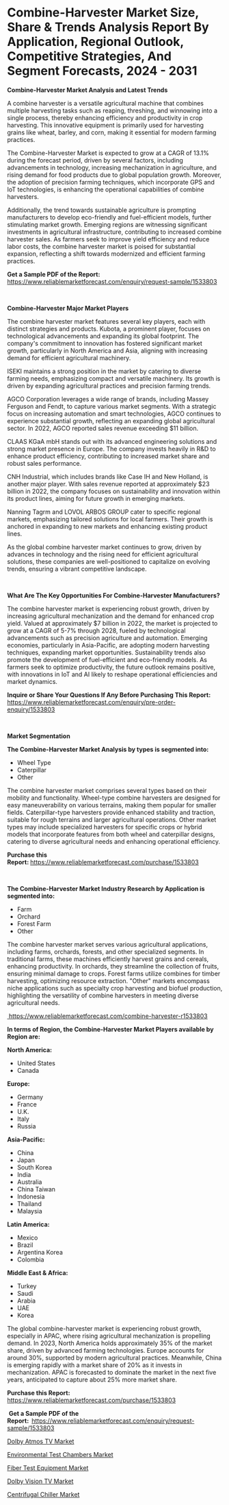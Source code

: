 <p><h1>Combine-Harvester Market Size, Share & Trends Analysis Report By Application, Regional Outlook, Competitive Strategies, And Segment Forecasts, 2024 - 2031</h1></p><p><strong>Combine-Harvester Market Analysis and Latest Trends</strong></p>
<p><p>A combine harvester is a versatile agricultural machine that combines multiple harvesting tasks such as reaping, threshing, and winnowing into a single process, thereby enhancing efficiency and productivity in crop harvesting. This innovative equipment is primarily used for harvesting grains like wheat, barley, and corn, making it essential for modern farming practices.</p><p>The Combine-Harvester Market is expected to grow at a CAGR of 13.1% during the forecast period, driven by several factors, including advancements in technology, increasing mechanization in agriculture, and rising demand for food products due to global population growth. Moreover, the adoption of precision farming techniques, which incorporate GPS and IoT technologies, is enhancing the operational capabilities of combine harvesters.</p><p>Additionally, the trend towards sustainable agriculture is prompting manufacturers to develop eco-friendly and fuel-efficient models, further stimulating market growth. Emerging regions are witnessing significant investments in agricultural infrastructure, contributing to increased combine harvester sales. As farmers seek to improve yield efficiency and reduce labor costs, the combine harvester market is poised for substantial expansion, reflecting a shift towards modernized and efficient farming practices.</p></p>
<p><strong>Get a Sample PDF of the Report:&nbsp;</strong> <a href="https://www.reliablemarketforecast.com/enquiry/request-sample/1533803?utm_campaign=1121&utm_medium=2&utm_source=Github&utm_content=ia&utm_term=29092024&utm_id=combine-harvester">https://www.reliablemarketforecast.com/enquiry/request-sample/1533803</a></p>
<p>&nbsp;</p>
<p><strong>Combine-Harvester Major Market Players</strong></p>
<p><p>The combine harvester market features several key players, each with distinct strategies and products. Kubota, a prominent player, focuses on technological advancements and expanding its global footprint. The company's commitment to innovation has fostered significant market growth, particularly in North America and Asia, aligning with increasing demand for efficient agricultural machinery.</p><p>ISEKI maintains a strong position in the market by catering to diverse farming needs, emphasizing compact and versatile machinery. Its growth is driven by expanding agricultural practices and precision farming trends.</p><p>AGCO Corporation leverages a wide range of brands, including Massey Ferguson and Fendt, to capture various market segments. With a strategic focus on increasing automation and smart technologies, AGCO continues to experience substantial growth, reflecting an expanding global agricultural sector. In 2022, AGCO reported sales revenue exceeding $11 billion.</p><p>CLAAS KGaA mbH stands out with its advanced engineering solutions and strong market presence in Europe. The company invests heavily in R&D to enhance product efficiency, contributing to increased market share and robust sales performance.</p><p>CNH Industrial, which includes brands like Case IH and New Holland, is another major player. With sales revenue reported at approximately $23 billion in 2022, the company focuses on sustainability and innovation within its product lines, aiming for future growth in emerging markets.</p><p>Nanning Tagrm and LOVOL ARBOS GROUP cater to specific regional markets, emphasizing tailored solutions for local farmers. Their growth is anchored in expanding to new markets and enhancing existing product lines.</p><p>As the global combine harvester market continues to grow, driven by advances in technology and the rising need for efficient agricultural solutions, these companies are well-positioned to capitalize on evolving trends, ensuring a vibrant competitive landscape.</p></p>
<p>&nbsp;</p>
<p><strong>What Are The Key Opportunities For Combine-Harvester Manufacturers?</strong></p>
<p><p>The combine harvester market is experiencing robust growth, driven by increasing agricultural mechanization and the demand for enhanced crop yield. Valued at approximately $7 billion in 2022, the market is projected to grow at a CAGR of 5-7% through 2028, fueled by technological advancements such as precision agriculture and automation. Emerging economies, particularly in Asia-Pacific, are adopting modern harvesting techniques, expanding market opportunities. Sustainability trends also promote the development of fuel-efficient and eco-friendly models. As farmers seek to optimize productivity, the future outlook remains positive, with innovations in IoT and AI likely to reshape operational efficiencies and market dynamics.</p></p>
<p><strong>Inquire or Share Your Questions If Any Before Purchasing This Report:</strong> <a href="https://www.reliablemarketforecast.com/enquiry/pre-order-enquiry/1533803?utm_campaign=1121&utm_medium=2&utm_source=Github&utm_content=ia&utm_term=29092024&utm_id=combine-harvester">https://www.reliablemarketforecast.com/enquiry/pre-order-enquiry/1533803</a></p>
<p>&nbsp;</p>
<p><strong>Market Segmentation</strong></p>
<p><strong>The Combine-Harvester Market Analysis by types is segmented into:</strong></p>
<p><ul><li>Wheel Type</li><li>Caterpillar</li><li>Other</li></ul></p>
<p><p>The combine harvester market comprises several types based on their mobility and functionality. Wheel-type combine harvesters are designed for easy maneuverability on various terrains, making them popular for smaller fields. Caterpillar-type harvesters provide enhanced stability and traction, suitable for rough terrains and larger agricultural operations. Other market types may include specialized harvesters for specific crops or hybrid models that incorporate features from both wheel and caterpillar designs, catering to diverse agricultural needs and enhancing operational efficiency.</p></p>
<p><strong>Purchase this Report:&nbsp;</strong><a href="https://www.reliablemarketforecast.com/purchase/1533803?utm_campaign=1121&utm_medium=2&utm_source=Github&utm_content=ia&utm_term=29092024&utm_id=combine-harvester">https://www.reliablemarketforecast.com/purchase/1533803</a></p>
<p>&nbsp;</p>
<p><strong>The Combine-Harvester Market Industry Research by Application is segmented into:</strong></p>
<p><ul><li>Farm</li><li>Orchard</li><li>Forest Farm</li><li>Other</li></ul></p>
<p><p>The combine harvester market serves various agricultural applications, including farms, orchards, forests, and other specialized segments. In traditional farms, these machines efficiently harvest grains and cereals, enhancing productivity. In orchards, they streamline the collection of fruits, ensuring minimal damage to crops. Forest farms utilize combines for timber harvesting, optimizing resource extraction. "Other" markets encompass niche applications such as specialty crop harvesting and biofuel production, highlighting the versatility of combine harvesters in meeting diverse agricultural needs.</p></p>
<p><a href="https://www.reliablemarketforecast.com/combine-harvester-r1533803?utm_campaign=1121&utm_medium=2&utm_source=Github&utm_content=ia&utm_term=29092024&utm_id=combine-harvester">&nbsp;https://www.reliablemarketforecast.com/combine-harvester-r1533803</a></p>
<p><strong>In terms of Region, the Combine-Harvester Market Players available by Region are:</strong></p>
<p>
    <p> <strong> North America: </strong>
        <ul>
            <li>United States</li>
            <li>Canada</li>
        </ul>
        </p> 
    <p> <strong> Europe: </strong>
        <ul>
            <li>Germany</li>
            <li>France</li>
            <li>U.K.</li>
            <li>Italy</li>
            <li>Russia</li>
        </ul>
        </p> 
    <p> <strong> Asia-Pacific: </strong>
        <ul>
            <li>China</li>
            <li>Japan</li>
            <li>South Korea</li>
            <li>India</li>
            <li>Australia</li>
            <li>China Taiwan</li>
            <li>Indonesia</li>
            <li>Thailand</li>
            <li>Malaysia</li>
        </ul>
        </p> 
    <p> <strong> Latin America: </strong>
        <ul>
            <li>Mexico</li>
            <li>Brazil</li>
            <li>Argentina Korea</li>
            <li>Colombia</li>
        </ul>
        </p> 
    <p> <strong> Middle East & Africa: </strong>
        <ul>
            <li>Turkey</li>
            <li>Saudi</li>
            <li>Arabia</li>
            <li>UAE</li>
            <li>Korea</li>
        </ul>
    </p>
    </p>
<p><p>The global combine-harvester market is experiencing robust growth, especially in APAC, where rising agricultural mechanization is propelling demand. In 2023, North America holds approximately 35% of the market share, driven by advanced farming technologies. Europe accounts for around 30%, supported by modern agricultural practices. Meanwhile, China is emerging rapidly with a market share of 20% as it invests in mechanization. APAC is forecasted to dominate the market in the next five years, anticipated to capture about 25% more market share.</p></p>
<p><strong>Purchase this Report: </strong><a href="https://www.reliablemarketforecast.com/purchase/1533803?utm_campaign=1121&utm_medium=2&utm_source=Github&utm_content=ia&utm_term=29092024&utm_id=combine-harvester">https://www.reliablemarketforecast.com/purchase/1533803</a></p>
<p>&nbsp;<strong>Get a Sample PDF of the Report:&nbsp;&nbsp;</strong><a href="https://www.reliablemarketforecast.com/enquiry/request-sample/1533803?utm_campaign=1121&utm_medium=2&utm_source=Github&utm_content=ia&utm_term=29092024&utm_id=combine-harvester">https://www.reliablemarketforecast.com/enquiry/request-sample/1533803</a></p>
<p><strong></strong></p>
<p><p><a href="https://issuu.com/reportprime-2/docs/dolby-atmos-tv-market-size-2030.ppt_f46d18c9c7216f?utm_campaign=1121&utm_medium=2&utm_source=Github&utm_content=ia&utm_term=29092024&utm_id=combine-harvester">Dolby Atmos TV Market</a></p><p><a href="https://www.linkedin.com/pulse/global-market-pulse-trends-growth-analysis-environmental-grt9e?utm_campaign=1121&utm_medium=2&utm_source=Github&utm_content=ia&utm_term=29092024&utm_id=combine-harvester">Environmental Test Chambers Market</a></p><p><a href="https://github.com/AdeaOsmani695/Market-Research-Report-List-1/blob/main/fiber-test-equipment-market.md?utm_campaign=1121&utm_medium=2&utm_source=Github&utm_content=ia&utm_term=29092024&utm_id=combine-harvester">Fiber Test Equipment Market</a></p><p><a href="https://issuu.com/reportprime-2/docs/dolby-vision-tv-market-size-2030.pp_23d2d9fa0d3667?utm_campaign=1121&utm_medium=2&utm_source=Github&utm_content=ia&utm_term=29092024&utm_id=combine-harvester">Dolby Vision TV Market</a></p><p><a href="https://www.linkedin.com/pulse/centrifugal-chiller-market-indicators-size-regional-breakdown-kence?utm_campaign=1121&utm_medium=2&utm_source=Github&utm_content=ia&utm_term=29092024&utm_id=combine-harvester">Centrifugal Chiller Market</a></p></p>